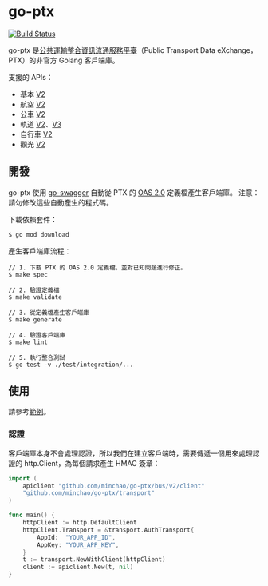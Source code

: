 # go-ptx

[![Build Status](https://travis-ci.com/minchao/go-ptx.svg?branch=master)](https://travis-ci.com/minchao/go-ptx)

go-ptx 是[公共運輸整合資訊流通服務平臺](https://ptx.transportdata.tw/)（Public Transport Data eXchange，PTX）的非官方 Golang 客戶端庫。

支援的 APIs：

- 基本 [V2](https://ptx.transportdata.tw/MOTC/v2/Basic/api-docs/oas)
- 航空 [V2](https://ptx.transportdata.tw/MOTC/v2/Air/api-docs/oas)
- 公車 [V2](https://ptx.transportdata.tw/MOTC/v2/Bus/api-docs/oas)
- 軌道 [V2](https://ptx.transportdata.tw/MOTC/v2/Rail/api-docs/oas)、[V3](https://ptx.transportdata.tw/MOTC/v3/Rail/api-docs/oas)
- 自行車 [V2](https://ptx.transportdata.tw/MOTC/v2/Bike/api-docs/oas)
- 觀光 [V2](https://ptx.transportdata.tw/MOTC/v2/Tourism/api-docs/oas)

## 開發

go-ptx 使用 [go-swagger](https://github.com/go-swagger/go-swagger) 自動從 PTX 的 [OAS 2.0](https://swagger.io/specification/v2/) 定義檔產生客戶端庫。
注意：請勿修改這些自動產生的程式碼。

下載依賴套件：

```bash
$ go mod download
```

產生客戶端庫流程：

```
// 1. 下載 PTX 的 OAS 2.0 定義檔，並對已知問題進行修正。
$ make spec

// 2. 驗證定義檔
$ make validate

// 3. 從定義檔產生客戶端庫
$ make generate

// 4. 驗證客戶端庫
$ make lint

// 5. 執行整合測試
$ go test -v ./test/integration/...
```

## 使用

請參考[範例](./examples)。

### 認證

客戶端庫本身不會處理認證，所以我們在建立客戶端時，需要傳遞一個用來處理認證的 http.Client，為每個請求產生 HMAC 簽章：

```go
import (
	apiclient "github.com/minchao/go-ptx/bus/v2/client"
	"github.com/minchao/go-ptx/transport"
)

func main() {
	httpClient := http.DefaultClient
	httpClient.Transport = &transport.AuthTransport{
		AppId:  "YOUR_APP_ID",
		AppKey: "YOUR_APP_KEY",
	}
	t := transport.NewWithClient(httpClient)
	client := apiclient.New(t, nil)
}
```

